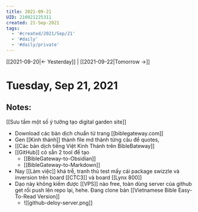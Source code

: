 ```yaml
---
title: 2021-09-21
UID: 210921225311
created: 21-Sep-2021
tags:
  - '#created/2021/Sep/21'
  - '#daily'
  - '#daily/private'
---
```

[[2021-09-20|<- Yesterday]] | [[2021-09-22|Tomorrow ->]]
# Tuesday, Sep 21, 2021

## Notes:

[[Sưu tầm một số ý tưởng tạo digital garden site]]
- Download các bản dịch chuẩn từ trang [[biblegateway.com]]
- Gen [[Kinh thánh]] thành file md thành từng câu để quotes,
- [[Các bản dịch tiếng Việt Kinh Thánh trên BibleBateway]]
- [[GitHub]] có sẵn 2 tool để tạo
	- [[BibleGateway-to-Obsidian]]
	- [[BibleGateway-to-Markdown]]
- Nay [[Làm việc]] khá trễ, tranh thủ test mấy cái package swizzle và inversion trên board [[CTC3]] và board [[Lynx 800]]
- Dạo này không kiếm được [[VPS]] nào free, toàn dùng server của github get rồi push lên repo lại, hehe. Đang clone bản [[Vietnamese Bible Easy-To-Read Version]]
	- ![[github-deloy-server.png]]

